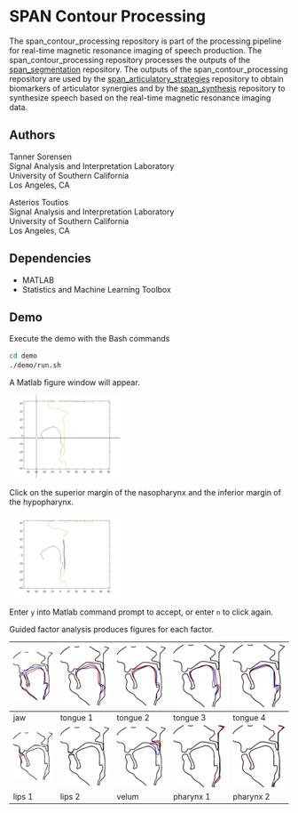 # SPAN Contour Processing

The span_contour_processing repository is part of the processing pipeline 
for real-time magnetic resonance imaging of speech production.
The span_contour_processing repository processes the outputs of the 
[span_segmentation](https://github.com/usc-sail/span_segmentation) repository.
The outputs of the span_contour_processing repository are used by the
[span_articulatory_strategies](https://github.com/usc-sail/span_articulatory_strategies) repository
to obtain biomarkers of articulator synergies and by the 
[span_synthesis](https://github.com/usc-sail/span_synthesis) repository 
to synthesize speech based on the real-time magnetic resonance imaging data.

## Authors

Tanner Sorensen  
Signal Analysis and Interpretation Laboratory  
University of Southern California  
Los Angeles, CA

Asterios Toutios  
Signal Analysis and Interpretation Laboratory  
University of Southern California  
Los Angeles, CA


## Dependencies

+ MATLAB
+ Statistics and Machine Learning Toolbox


## Demo

Execute the demo with the Bash commands

```bash
cd demo
./demo/run.sh
```

A Matlab figure window will appear.

<img src="demo/images/gui_01.jpg" width="200">

Click on the superior margin of the nasopharynx 
and the inferior margin of the hypopharynx. 

<img src="demo/images/gui_02.jpg" width="200">

Enter `y` into Matlab command prompt to accept, 
or enter `n` to click again.

Guided factor analysis produces figures for each factor.

| <img src="demo/images/factor_1_jaw1_tng4_lip2_vel1_lar2.jpg" width="200"> | <img src="demo/images/factor_2_jaw1_tng4_lip2_vel1_lar2.jpg" width="200"> | <img src="demo/images/factor_3_jaw1_tng4_lip2_vel1_lar2.jpg" width="200"> | <img src="demo/images/factor_4_jaw1_tng4_lip2_vel1_lar2.jpg" width="200"> | <img src="demo/images/factor_5_jaw1_tng4_lip2_vel1_lar2.jpg" width="200"> |
| :--- | :--- | :--- | :--- | :--- | 
| jaw | tongue 1 | tongue 2 | tongue 3 | tongue 4 |
| <img src="demo/images/factor_6_jaw1_tng4_lip2_vel1_lar2.jpg" width="200"> | <img src="demo/images/factor_7_jaw1_tng4_lip2_vel1_lar2.jpg" width="200"> | <img src="demo/images/factor_8_jaw1_tng4_lip2_vel1_lar2.jpg" width="200"> | <img src="demo/images/factor_9_jaw1_tng4_lip2_vel1_lar2.jpg" width="200"> | <img src="demo/images/factor_10_jaw1_tng4_lip2_vel1_lar2.jpg" width="200"> |
| lips 1 | lips 2 | velum | pharynx 1 | pharynx 2 |
